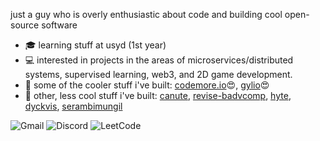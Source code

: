 just a guy who is overly enthusiastic about code and building cool open-source software
- 🎓 learning stuff at usyd (1st year)
- 💻 interested in projects in the areas of microservices/distributed systems, supervised learning, web3, and 2D game development.
- :rocket: some of the cooler stuff i've built: [codemore.io](#)😍, [gylio](#)😍
- :poop: other, less cool stuff i've built: [canute](#), [revise-badvcomp](#), [hyte](#), [dyckvis](#), [serambimungil](#)

![Gmail](https://img.shields.io/badge/abyan@abydyl.net-D14836?style=flat&logo=gmail&logoColor=white) ![Discord](https://img.shields.io/badge/yankinder-%235865F2.svg?style=flat&logo=discord&logoColor=white) ![LeetCode](https://img.shields.io/badge/abyanmajid-000000?style=flat&logo=LeetCode&logoColor=#d16c06)


<!--
**abyanmajid/abyanmajid** is a ✨ _special_ ✨ repository because its `README.md` (this file) appears on your GitHub profile.

Here are some ideas to get you started:

- 🔭 I’m currently working on ...
- 🌱 I’m currently learning ...
- 👯 I’m looking to collaborate on ...
- 🤔 I’m looking for help with ...
- 💬 Ask me about ...
- 📫 How to reach me: ...
- 😄 Pronouns: ...
- ⚡ Fun fact: ...
-->
